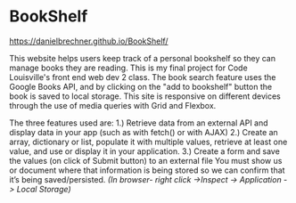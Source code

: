 # BookShelf
https://danielbrechner.github.io/BookShelf/

This website helps users keep track of a personal bookshelf so they can manage books they are reading.  This is my final project for Code Louisville's front end web dev 2 class. The book search feature uses the Google Books API, and by clicking on the "add to bookshelf" button the book is saved to local storage.  This site is responsive on different devices through the use of media queries with Grid and Flexbox.  

The three features used are:
1.) Retrieve data from an external API and display data in your app (such as with fetch() or with AJAX)
2.) Create an array, dictionary or list, populate it with multiple values, retrieve at least one value, and use or display it in your application.
3.) Create a form and save the values (on click of Submit button) to an external file 
You must show us or document where that information is being stored so we can confirm that it’s being saved/persisted. 
*(In browser- right click ->Inspect -> Application -> Local Storage)*
